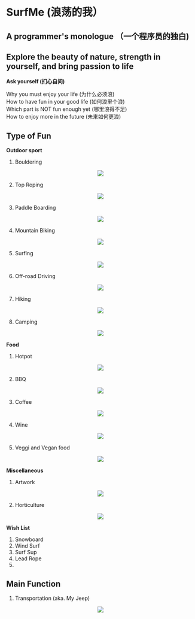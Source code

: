 # SurfMe (浪荡的我）
## A programmer's monologue （一个程序员的独白)
## Explore the beauty of nature, strength in yourself, and bring passion to life

**Ask yourself (扪心自问)**

Why you must enjoy your life (为什么必须浪) <br />
How to have fun in your good life (如何浪里个浪) <br />
Which part is NOT fun enough yet (哪里浪得不足) <br />
How to enjoy more in the future (未来如何更浪) <br />

## Type of Fun
**Outdoor sport**

1. Bouldering
<p align="center">
  <img src="/Figure/Bouldering.gif">
</p>

2. Top Roping
<p align="center">
  <img src="/Figure/TopRoping.gif">
</p>

3. Paddle Boarding
<p align="center">
  <img src="/Figure/PaddleBoarding.gif">
</p>

4. Mountain Biking
<p align="center">
  <img src="/Figure/MTB.gif">
</p>

5. Surfing
<p align="center">
  <img src="/Figure/Surfing.gif">
</p>

6. Off-road Driving
<p align="center">
  <img src="/Figure/Offroad.gif">
</p>

7. Hiking
<p align="center">
  <img src="/Figure/Hiking.gif">
</p>

8. Camping
<p align="center">
  <img src="/Figure/Camping.gif">
</p>
   
**Food**
1. Hotpot
<p align="center">
  <img src="/Figure/Hotpot.gif">
</p>

2. BBQ
<p align="center">
  <img src="/Figure/BBQ.gif">
</p>

3. Coffee
<p align="center">
  <img src="/Figure/Coffee.gif">
</p>

4. Wine
<p align="center">
  <img src="/Figure/Wine.gif">
</p>

5. Veggi and Vegan food
<p align="center">
  <img src="/Figure/Veggi.gif">
</p>

**Miscellaneous**

1. Artwork
<p align="center">
  <img src="/Figure/Artwork.gif">
</p>

2. Horticulture
<p align="center">
  <img src="/Figure/Horticulutre.gif">
</p>


**Wish List**

1. Snowboard
2. Wind Surf
3. Surf Sup
4. Lead Rope
5. 


## Main Function

1. Transportation (aka. My Jeep)
<p align="center">
  <img src="/Figure/MyJeep.gif">
</p>



